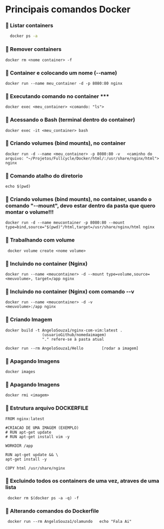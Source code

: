 # Principais comandos Docker


### 🔹 Listar containers 
  ```bash
    docker ps -a
 ```
   
### 🔹 Remover containers 

    docker rm <nome container> -f

### 🔹 Container e colocando um nome (--name) 

    docker run --name meu_container -d -p 8080:80 nginx  

### 🔹 Executando comando no container ***

    docker exec <meu_container> <comando: "ls">

### 🔹 Acessando o Bash (terminal dentro do container) 

    docker exec -it <meu_container> bash

### 🔹 Criando volumes (bind mounts), no container 

    docker run -d --name <meu_container> -p 8080:80 -v   <caminho do arquivo: "~/Projetos/Fullcycle/Docker/html/:/usr/share/nginx/html"> nginx

### 🔹 Comando atalho do diretorio

    echo $(pwd)

### 🔹 Criando volumes (bind mounts), no container, usando o comando "--mount", devo estar dentro da pasta que quero montar o volume!!! 

    docker run -d --name meucontainer -p 8080:80 --mount type=bind,source="$(pwd)"/html,target=/usr/share/nginx/html nginx

### 🔹 Trabalhando com volume 

     docker volume create <nome volume>

### 🔹 Incluindo no container (Nginx) 

    docker run --name <meucontainer> -d --mount type=volume,source=<meuvolume>, target=/app nginx


### 🔹 Incluindo no container (Nginx) com comando --v 

    docker run --name <meucontainer> -d -v 
    <meuvolume>:/app nginx


### 🔹 Criando Imagem 

    docker build -t AngeloSouza1/nginx-com-vim:latest .
                    (usuarioGithub/nomedaimagem)
                    "." refere-se à pasta atual

    docker run --rm AngeloSouza1/Hello        [rodar a imagem]

### 🔹 Apagando Imagens 

    docker images


### 🔹 Apagando Imagens 
 
    docker rmi <imagem>

### 🔹 Estrutura arquivo DOCKERFILE

    FROM nginx:latest

    #CRIACAO DE UMA IMAGEM (EXEMPLO)
    # RUN apt-get update
    # RUN apt-get install vim -y

    WORKDIR /app

    RUN apt-get update && \
    apt-get install -y

    COPY html /usr/share/nginx 

### 🔹 Excluindo todos os containers de uma vez, atraves de uma lista

     docker rm $(docker ps -a -q) -f


### 🔹 Alterando comandos do Dockerfile

     docker run --rm AngeloSouza1/olamundo   echo "Fala Ai"






















